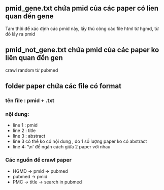 ## pmid_gene.txt chứa pmid của các paper có lien quan đến gene
Tạm thời để xác định các pmid này, lấy thủ công các file html từ hgmd, từ đó lấy ra pmid
## pmid_not_gene.txt chứa pmid của các paper ko liên quan đến gen
crawl random từ pubmed
## folder paper chứa các file có format

### tên file : pmid + .txt

### nội dung:

- line 1 : pmid
- line 2 : title
- line 3 : abstract
- line 3 có thể ko có nội dung , do 1 số lượng paper ko có abstract
- line 4: '\n' để ngăn cách giữa 2 paper với nhau

### Các nguồn để crawl paper
- HGMD -> pmid -> pubmed
- pubmed -> pmid
- PMC -> title -> search in pubmed